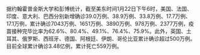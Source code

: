 据约翰霍普金斯大学和彭博统计，截至美东时间1月22日下午6时，美国、法国、印度、意大利、巴西分别新增确诊39.0万例、38.9万例、33.8万例、17.7万例、17.1万例，累计确诊7043万例、1651万例、3890万例、978万例、2377万例，疫苗接种完毕比率为62.6%、80.4%、49.1%、76.4%、75.9%。此外，英国、土耳其、俄罗斯、西班牙、德国、阿根廷、伊朗、哥伦比亚累计确诊超过500万例。目前全球累计确诊3.48亿例，累计死亡559万例。